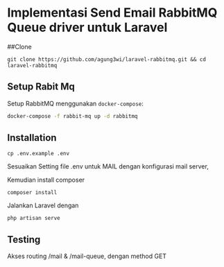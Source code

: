 Implementasi Send Email RabbitMQ Queue driver untuk Laravel
======================

##Clone 
```
git clone https://github.com/agung3wi/laravel-rabbitmq.git && cd laravel-rabbitmq
```

## Setup Rabit Mq

Setup RabbitMQ menggunakan `docker-compose`:

```bash
docker-compose -f rabbit-mq up -d rabbitmq
```

## Installation

```
cp .env.example .env
```
Sesuaikan Setting  file .env untuk MAIL dengan konfigurasi mail server, 

Kemudian install composer
```
composer install
```

Jalankan Laravel dengan
```
php artisan serve
```

## Testing

Akses routing /mail & /mail-queue, dengan method GET

